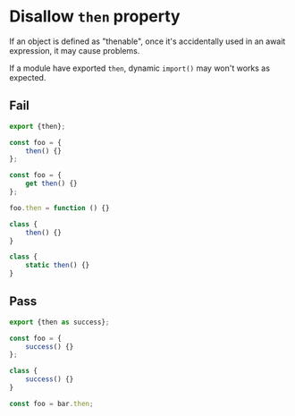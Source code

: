 # Disallow `then` property

If an object is defined as "thenable", once it's accidentally used in an await expression, it may cause problems.

If a module have exported `then`, dynamic `import()` may won't works as expected.

## Fail

```js
export {then};
```

```js
const foo = {
	then() {}
};
```

```js
const foo = {
	get then() {}
};
```

```js
foo.then = function () {}
```

```js
class {
	then() {}
}
```

```js
class {
	static then() {}
}
```

## Pass

```js
export {then as success};
```

```js
const foo = {
	success() {}
};
```

```js
class {
	success() {}
}
```

```js
const foo = bar.then;
```
